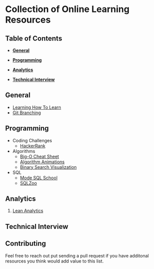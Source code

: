 Collection of Online Learning Resources
====

Table of Contents
----

- __[General](#general)__  

- __[Programming](#programming)__

- __[Analytics](#analytics)__

- __[Technical Interview](#technical-interview)__

General
----
- [Learning How To Learn](https://www.coursera.org/learn/learning-how-to-learn/home/week/1)
- [Git Branching](http://learngitbranching.js.org/)


Programming
----
- Coding Challenges
  * [HackerRank](https://www.hackerrank.com/)
- Algorithms
  * [Big-O Cheat Sheet](http://bigocheatsheet.com/)
  * [Algorithm Animations](http://www.cs.armstrong.edu/liang/animation/)
  * [Binary Search Visualization](https://www.cs.usfca.edu/~galles/visualization/Search.html)
- SQL
  * [Mode SQL School](https://community.modeanalytics.com/sql/tutorial/introduction-to-sql/)
  * [SQLZoo](http://sqlzoo.net/)

Analytics
----
1. [Lean Analytics](https://www.udemy.com/lean-analytics-workshop-alistair-croll-and-ben-yoskovitz)

Technical Interview
----



Contributing
----
Feel free to reach out put sending a pull request if you have additonal resources you think would add value to this list.
